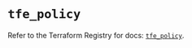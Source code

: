 # `tfe_policy`

Refer to the Terraform Registry for docs: [`tfe_policy`](https://registry.terraform.io/providers/hashicorp/tfe/0.64.0/docs/resources/policy).
